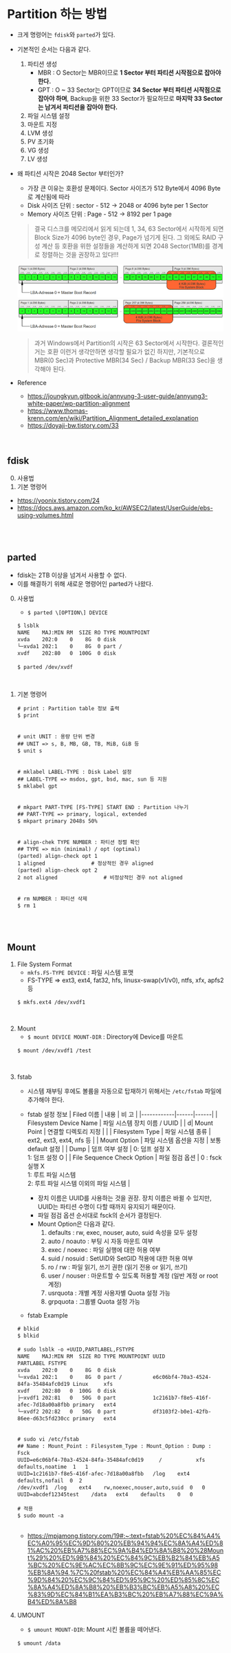 # Partition 하는 방법
* 크게 명령어는 ```fdisk```와 ```parted```가 있다.
* 기본적인 순서는 다음과 같다.
    1) 파티션 생성
        * MBR : O Sector는 MBR이므로 __1 Sector 부터 파티션 시작점으로 잡아야 한다.__
        * GPT : O ~ 33 Sector는 GPT이므로 __34 Sector 부터 파티션 시작점으로 잡아야 하며__, Backup을 위한 33 Sector가 필요하므로 __마지막 33 Sector는 남겨서 파티션을 잡아야 한다.__
    2) 파일 시스템 설정
    3) 마운트 지정
    4) LVM 생성
    5) PV 초기화
    6) VG 생성
    7) LV 생성

* 왜 파티션 시작은 2048 Sector 부터인가?
	* 가장 큰 이유는 호환성 문제이다. Sector 사이즈가 512 Byte에서 4096 Byte로 계산됨에 따라 
	* Disk 사이즈 단위 : sector - 512 -> 2048 or 4096 byte per 1 Sector
	* Memory 사이즈 단위 : Page - 512 -> 8192 per 1 page
	> 결국 디스크를 메모리에서 읽게 되는데 1, 34, 63 Sector에서 시작하게 되면 Block Size가 4096 byte인 경우, Page가 넘기게 된다. 그 외에도 RAID 구성 계산 등 호환을 위한 설정들을 계산하게 되면 2048 Sector(1MB)를 경계로 정렬하는 것을 권장하고 있다!!!

	![Block_Page_Before](../../img/Block_Page_Before.webp)
	![Block_Page_After](../../img/Block_Page_After.webp)
	> 과거 Windows에서 Partition의 시작은 63 Sector에서 시작한다. 결론적인거는 호환 이런거 생각안하면 생각할 필요가 없긴 하지만, 기본적으로 MBR(0 Sec)과 Protective MBR(34 Sec) / Backup MBR(33 Sec)을 생각해야 된다.
* Reference
    * https://joungkyun.gitbook.io/annyung-3-user-guide/annyung3-white-paper/wp-partition-alignment
    * https://www.thomas-krenn.com/en/wiki/Partition_Alignment_detailed_explanation
    * https://doyaji-bw.tistory.com/33
</br>

## fdisk
0. 사용법
1. 기본 명령어
* https://yoonix.tistory.com/24
* https://docs.aws.amazon.com/ko_kr/AWSEC2/latest/UserGuide/ebs-using-volumes.html
</br>
</br>


## parted
* fdisk는 2TB 이상을 넘겨서 사용할 수 없다.
* 이를 해결하기 위해 새로운 명령어인 parted가 나왔다.
0.  사용법   
	* ```$ parted \[OPTION\] DEVICE```
        
	```
	$ lsblk
	NAME    MAJ:MIN RM  SIZE RO TYPE MOUNTPOINT
	xvda    202:0    0    8G  0 disk
	└─xvda1 202:1    0    8G  0 part /
	xvdf    202:80   0  100G  0 disk
        
	$ parted /dev/xvdf
	```
</br>

1.  기본 명령어
	```
	# print : Partition table 정보 출력
	$ print
	

	# unit UNIT : 용량 단위 변경
	## UNIT => s, B, MB, GB, TB, MiB, GiB 등
	$ unit s


	# mklabel LABEL-TYPE : Disk Label 설정
	## LABEL-TYPE => msdos, gpt, bsd, mac, sun 등 지원
	$ mklabel gpt


	# mkpart PART-TYPE [FS-TYPE] START END : Partition 나누기
	## PART-TYPE => primary, logical, extended
	$ mkpart primary 2048s 50%


	# align-chek TYPE NUMBER : 파티션 정렬 확인 
	## TYPE => min (minimal) / opt (optimal)
	(parted) align-check opt 1
	1 aligned				# 정상적인 경우 aligned
	(parted) align-check opt 2
	2 not aligned				# 비정상적인 경우 not aligned


	# rm NUMBER : 파티션 삭제
	$ rm 1

	```

</br>
</br>


## Mount
1. File System Format
	* ```mkfs.FS-TYPE DEVICE``` : 파일 시스템 포맷
	* FS-TYPE => ext3, ext4, fat32, hfs, linusx-swap(v1/v0), ntfs, xfx, apfs2 등
	```
	$ mkfs.ext4 /dev/xvdf1
	```
</br>

2. Mount
    * ```$ mount DEVICE MOUNT-DIR``` : Directory에 Device를 마운트
	```
	$ mount /dev/xvdf1 /test
	```
</br>

3. fstab
	* 시스템 재부팅 후에도 볼륨을 자동으로 탑재하기 위해서는 ```/etc/fstab``` 파일에 추가해야 한다.
	* fstab 설정 정보
		| Filed 이름 | 내용 | 비 고 |
		|------------|------|------|
		| Filesystem Device Name | 파일 시스템 장치 이름 / UUID |  |
		d| Mount Point | 연결할 디렉토리 지정 |  |
		| Filesystem Type | 파일 시스템 종류 | ext2, ext3, ext4, nfs 등 |
		| Mount Option | 파일 시스템 옵션을 지정 | 보통 default 설정 |
		| Dump | 덤프 여부 설정 | 0: 덤프 설정 X </br> 1: 덤프 설정 O |
		| File Sequence Check Option | 파일 점검 옵션 | 0 : fsck 실행 X </br> 1: 루트 파일 시스템 </br> 2: 루트 파일 시스템 이외의 파일 시스템 |
		* 장치 이름은 UUID를 사용하는 것을 권장. 장치 이름은 바뀔 수 있지만, UUID는 파티션 수명이 다할 때까지 유지되기 때문이다.
		* 파일 점검 옵션 순서대로 fsck의 순서가 결정된다.
		* Mount Option은 다음과 같다.
			1) defaults : rw, exec, nouser, auto, suid 속성을 모두 설정
			2) auto / noauto : 부팅 시 자동 마운트 여부
			3) exec / noexec : 파일 실행에 대한 허용 여부
			4) suid / nosuid : SetUID와 SetGID 적용에 대한 허용 여부
			5) ro / rw : 파일 읽기, 쓰기 권한 (읽기 전용 or 읽기, 쓰기)
			6) user / nouser : 마운트할 수 있도록 허용할 계정 (일반 계정 or root 계정)
			7) usrquota : 개별 계정 사용자별 Quota 설정 가능
			8) grpquota : 그룹별 Quota 설정 가능
	
	* fstab Example 
	```
	# blkid
	$ blkid

	# sudo lsblk -o +UUID,PARTLABEL,FSTYPE
	NAME    MAJ:MIN RM  SIZE RO TYPE MOUNTPOINT UUID                                 PARTLABEL FSTYPE
	xvda    202:0    0    8G  0 disk
	└─xvda1 202:1    0    8G  0 part /          e6c06bf4-70a3-4524-84fa-35484afc0d19 Linux     xfs
	xvdf    202:80   0  100G  0 disk
	├─xvdf1 202:81   0   50G  0 part            1c2161b7-f8e5-416f-afec-7d18a00a8fbb primary   ext4
	└─xvdf2 202:82   0   50G  0 part            df3103f2-b0e1-42fb-86ee-d63c5fd230cc primary   ext4
	

	# sudo vi /etc/fstab
	## Name : Mount_Point :	Filesystem_Type : Mount_Option : Dump : Fsck
	UUID=e6c06bf4-70a3-4524-84fa-35484afc0d19     /           xfs    defaults,noatime  1   1
	UUID=1c2161b7-f8e5-416f-afec-7d18a00a8fbb	/log	ext4	defaults,nofail  0  2
	/dev/xvdf1	/log	ext4	rw,noexec,nouser,auto,suid	0	0
	UUID=abcdef12345test	/data	ext4	defaults	0	0

	# 적용
	$ sudo mount -a
	```
	</br>

	* https://mpjamong.tistory.com/19#:~:text=fstab%20%EC%84%A4%EC%A0%95%EC%9D%80%20%EB%94%94%EC%8A%A4%ED%81%AC%20%EB%A7%88%EC%9A%B4%ED%8A%B8%20%28Mount%29%20%ED%9B%84%20%EC%84%9C%EB%B2%84%EB%A5%BC%20%EC%9E%AC%EC%8B%9C%EC%9E%91%ED%95%98%EB%8A%94,%7C%20fstab%20%EC%84%A4%EB%AA%85%EC%9D%84%20%EC%9C%84%ED%95%9C%20%ED%85%8C%EC%8A%A4%ED%8A%B8%20%EB%B3%BC%EB%A5%A8%20%EC%83%9D%EC%84%B1%EA%B3%BC%20%EB%A7%88%EC%9A%B4%ED%8A%B8



4. UMOUNT
	* ```$ umount MOUNT-DIR```: Mount 시킨 볼륨을 떼어낸다.
	```
	$ umount /data
	```